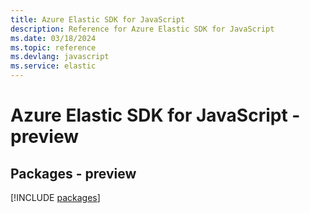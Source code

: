 ```yaml
---
title: Azure Elastic SDK for JavaScript
description: Reference for Azure Elastic SDK for JavaScript
ms.date: 03/18/2024
ms.topic: reference
ms.devlang: javascript
ms.service: elastic
---
```

# Azure Elastic SDK for JavaScript - preview
## Packages - preview
[!INCLUDE [packages](elastic-index.md)]